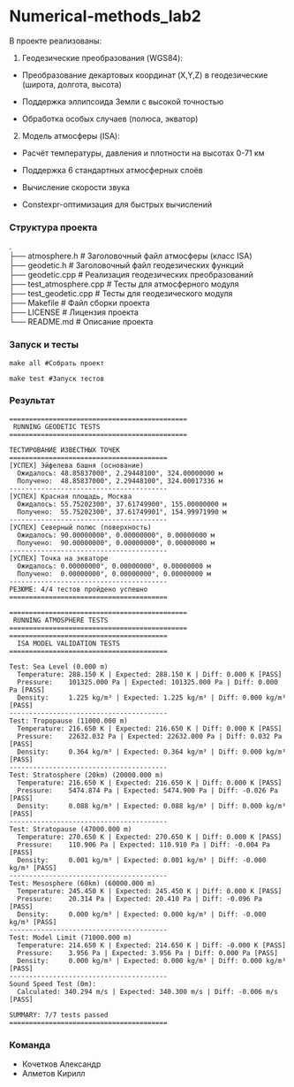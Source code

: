 # Numerical-methods_lab2

В проекте реализованы:

1. Геодезические преобразования (WGS84):

* Преобразование декартовых координат (X,Y,Z) в геодезические (широта, долгота, высота)

* Поддержка эллипсоида Земли с высокой точностью

* Обработка особых случаев (полюса, экватор)

2. Модель атмосферы (ISA):

* Расчёт температуры, давления и плотности на высотах 0-71 км

* Поддержка 6 стандартных атмосферных слоёв

* Вычисление скорости звука

* Constexpr-оптимизация для быстрых вычислений

### Структура проекта

.  
├── atmosphere.h            # Заголовочный файл атмосферы (класс ISA)  
├── geodetic.h              # Заголовочный файл геодезических функций  
├── geodetic.cpp            # Реализация геодезических преобразований  
├── test_atmosphere.cpp     # Тесты для атмосферного модуля  
├── test_geodetic.cpp       # Тесты для геодезического модуля  
├── Makefile                # Файл сборки проекта  
├── LICENSE                 # Лицензия проекта  
└── README.md               # Описание проекта  

### Запуск и тесты

```
make all #Собрать проект
```

```
make test #Запуск тестов
```

### Результат

```
=============================================
 RUNNING GEODETIC TESTS
=============================================

ТЕСТИРОВАНИЕ ИЗВЕСТНЫХ ТОЧЕК
========================================
[УСПЕХ] Эйфелева башня (основание)
  Ожидалось: 48.85837000°, 2.29448100°, 324.00000000 м
  Получено:  48.85837000°, 2.29448100°, 324.00017336 м
----------------------------------------
[УСПЕХ] Красная площадь, Москва
  Ожидалось: 55.75202300°, 37.61749900°, 155.00000000 м
  Получено:  55.75202300°, 37.61749901°, 154.99971990 м
----------------------------------------
[УСПЕХ] Северный полюс (поверхность)
  Ожидалось: 90.00000000°, 0.00000000°, 0.00000000 м
  Получено:  90.00000000°, 0.00000000°, 0.00000000 м
----------------------------------------
[УСПЕХ] Точка на экваторе
  Ожидалось: 0.00000000°, 0.00000000°, 0.00000000 м
  Получено:  0.00000000°, 0.00000000°, 0.00000000 м
----------------------------------------
РЕЗЮМЕ: 4/4 тестов пройдено успешно
========================================

=============================================
 RUNNING ATMOSPHERE TESTS
=============================================
========================================
  ISA MODEL VALIDATION TESTS
========================================

Test: Sea Level (0.000 m)
  Temperature: 288.150 K | Expected: 288.150 K | Diff: 0.000 K [PASS]
  Pressure:    101325.000 Pa | Expected: 101325.000 Pa | Diff: 0.000 Pa [PASS]
  Density:     1.225 kg/m³ | Expected: 1.225 kg/m³ | Diff: 0.000 kg/m³ [PASS]
----------------------------------------
Test: Tropopause (11000.000 m)
  Temperature: 216.650 K | Expected: 216.650 K | Diff: 0.000 K [PASS]
  Pressure:    22632.032 Pa | Expected: 22632.000 Pa | Diff: 0.032 Pa [PASS]
  Density:     0.364 kg/m³ | Expected: 0.364 kg/m³ | Diff: 0.000 kg/m³ [PASS]
----------------------------------------
Test: Stratosphere (20km) (20000.000 m)
  Temperature: 216.650 K | Expected: 216.650 K | Diff: 0.000 K [PASS]
  Pressure:    5474.874 Pa | Expected: 5474.900 Pa | Diff: -0.026 Pa [PASS]
  Density:     0.088 kg/m³ | Expected: 0.088 kg/m³ | Diff: 0.000 kg/m³ [PASS]
----------------------------------------
Test: Stratopause (47000.000 m)
  Temperature: 270.650 K | Expected: 270.650 K | Diff: 0.000 K [PASS]
  Pressure:    110.906 Pa | Expected: 110.910 Pa | Diff: -0.004 Pa [PASS]
  Density:     0.001 kg/m³ | Expected: 0.001 kg/m³ | Diff: -0.000 kg/m³ [PASS]
----------------------------------------
Test: Mesosphere (60km) (60000.000 m)
  Temperature: 245.450 K | Expected: 245.450 K | Diff: 0.000 K [PASS]
  Pressure:    20.314 Pa | Expected: 20.410 Pa | Diff: -0.096 Pa [PASS]
  Density:     0.000 kg/m³ | Expected: 0.000 kg/m³ | Diff: -0.000 kg/m³ [PASS]
----------------------------------------
Test: Model Limit (71000.000 m)
  Temperature: 214.650 K | Expected: 214.650 K | Diff: -0.000 K [PASS]
  Pressure:    3.956 Pa | Expected: 3.956 Pa | Diff: 0.000 Pa [PASS]
  Density:     0.000 kg/m³ | Expected: 0.000 kg/m³ | Diff: 0.000 kg/m³ [PASS]
----------------------------------------
Sound Speed Test (0m):
  Calculated: 340.294 m/s | Expected: 340.300 m/s | Diff: -0.006 m/s [PASS]

SUMMARY: 7/7 tests passed
========================================
```

### Команда
* Кочетков Александр
* Алметов Кирилл